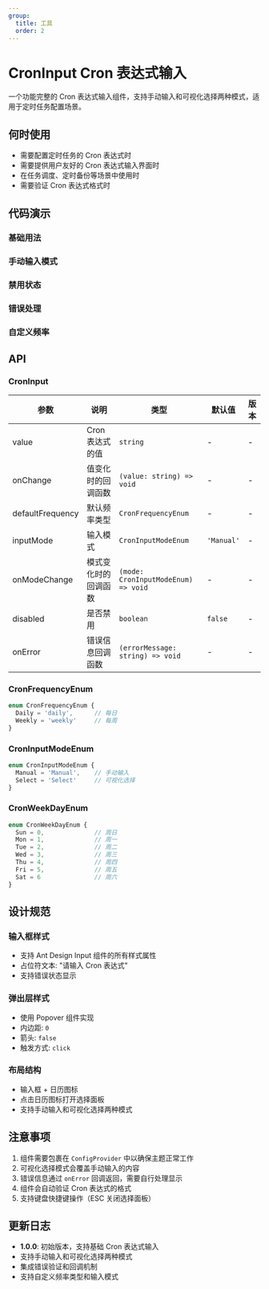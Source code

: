 ```yaml
---
group:
  title: 工具
  order: 2
---
```


# CronInput Cron 表达式输入

一个功能完整的 Cron 表达式输入组件，支持手动输入和可视化选择两种模式，适用于定时任务配置场景。

## 何时使用

- 需要配置定时任务的 Cron 表达式时
- 需要提供用户友好的 Cron 表达式输入界面时
- 在任务调度、定时备份等场景中使用时
- 需要验证 Cron 表达式格式时

## 代码演示

### 基础用法

<code src="./demo/basic.tsx"></code>

### 手动输入模式

<code src="./demo/manualMode.tsx"></code>

### 禁用状态

<code src="./demo/disabled.tsx"></code>

### 错误处理

<code src="./demo/errorHandling.tsx"></code>

### 自定义频率

<code src="./demo/customFrequency.tsx"></code>

## API

### CronInput

| 参数 | 说明 | 类型 | 默认值 | 版本 |
| --- | --- | --- | --- | --- |
| value | Cron 表达式的值 | `string` | - | - |
| onChange | 值变化时的回调函数 | `(value: string) => void` | - | - |
| defaultFrequency | 默认频率类型 | `CronFrequencyEnum` | - | - |
| inputMode | 输入模式 | `CronInputModeEnum` | `'Manual'` | - |
| onModeChange | 模式变化时的回调函数 | `(mode: CronInputModeEnum) => void` | - | - |
| disabled | 是否禁用 | `boolean` | `false` | - |
| onError | 错误信息回调函数 | `(errorMessage: string) => void` | - | - |

### CronFrequencyEnum

```typescript
enum CronFrequencyEnum {
  Daily = 'daily',      // 每日
  Weekly = 'weekly'     // 每周
}
```

### CronInputModeEnum

```typescript
enum CronInputModeEnum {
  Manual = 'Manual',    // 手动输入
  Select = 'Select'     // 可视化选择
}
```

### CronWeekDayEnum

```typescript
enum CronWeekDayEnum {
  Sun = 0,              // 周日
  Mon = 1,              // 周一
  Tue = 2,              // 周二
  Wed = 3,              // 周三
  Thu = 4,              // 周四
  Fri = 5,              // 周五
  Sat = 6               // 周六
}
```

## 设计规范

### 输入框样式

- 支持 Ant Design Input 组件的所有样式属性
- 占位符文本: "请输入 Cron 表达式"
- 支持错误状态显示

### 弹出层样式

- 使用 Popover 组件实现
- 内边距: `0`
- 箭头: `false`
- 触发方式: `click`

### 布局结构

- 输入框 + 日历图标
- 点击日历图标打开选择面板
- 支持手动输入和可视化选择两种模式

## 注意事项

1. 组件需要包裹在 `ConfigProvider` 中以确保主题正常工作
2. 可视化选择模式会覆盖手动输入的内容
3. 错误信息通过 `onError` 回调返回，需要自行处理显示
4. 组件会自动验证 Cron 表达式的格式
5. 支持键盘快捷键操作（ESC 关闭选择面板）

## 更新日志

- **1.0.0**: 初始版本，支持基础 Cron 表达式输入
- 支持手动输入和可视化选择两种模式
- 集成错误验证和回调机制
- 支持自定义频率类型和输入模式
